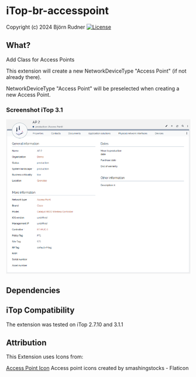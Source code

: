 # iTop-br-accesspoint

Copyright (c) 2024 Björn Rudner
[![License](https://img.shields.io/github/license/rudnerbjoern/iTop-br-accesspoint)](https://github.com/rudnerbjoern/iTop-br-accesspoint/blob/main/LICENSE)

## What?

Add Class for Access Points

This extension will create a new NetworkDeviceType "Access Point" (if not already there).

NetworkDeviceType "Access Point" will be preselected when creating a new Access Point.

### Screenshot iTop 3.1

![Access Point iTop 3.1.1](Screenshots/AccessPoint_iTop3.1.png)

## Dependencies

## iTop Compatibility

The extension was tested on iTop 2.7.10 and 3.1.1

## Attribution

This Extension uses Icons from:

[Access Point Icon](https://www.flaticon.com/free-icons/access-point) Access point icons created by smashingstocks - Flaticon

